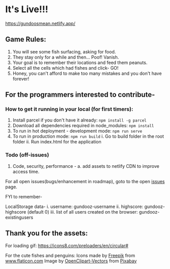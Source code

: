 # It's Live!!!

https://gundoosmean.netlify.app/

## Game Rules:
1. You will see some fish surfacing, asking for food.
2. They stay only for a while and then... Poof! Vanish.
3. Your goal is to remember their locations and feed them peanuts.
4. Select all the cells which had fishes and click- GO!
5. Honey, you can't afford to make too many mistakes and you don't have forever!


## For the programmers interested to contribute-

### How to get it running in your local (for first timers):
1. Install parcel if you don't have it already:
    `npm install -g parcel`
2. Download all dependencies required in node_modules:
    `npm install`
3. To run in hot deployment - development mode:
    `npm run serve`
4. To run in production mode:
    `npm run build`
    i. Go to build folder in the root folder
    ii. Run index.html for the application

### Todo (off-issues)
1. Code, security, performance -
    a. add assets to netlify CDN to improve access time.

For all open issues(bugs/enhancement in roadmap), goto to the open [issues](https://github.com/salyadav/gundoosmean-client/issues) page.


FYI to remember-

LocalStorage data-
    i. username: gundooz-username
    ii. highscore: gundooz-highscore (default 0)
    iii. list of all users created on the browser: gundooz-existingusers

## Thank you for the assets: 

For loading gif:
https://icons8.com/preloaders/en/circular#

For the cute fishes and penguins:
Icons made by <a href="https://www.flaticon.com/authors/freepik" title="Freepik">Freepik</a> from <a href="https://www.flaticon.com/" title="Flaticon"> www.flaticon.com</a>
Image by <a href="https://pixabay.com/users/OpenClipart-Vectors-30363/?utm_source=link-attribution&amp;utm_medium=referral&amp;utm_campaign=image&amp;utm_content=1300186">OpenClipart-Vectors</a> from <a href="https://pixabay.com/?utm_source=link-attribution&amp;utm_medium=referral&amp;utm_campaign=image&amp;utm_content=1300186">Pixabay</a>
